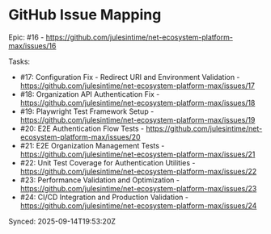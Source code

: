 # GitHub Issue Mapping

Epic: #16 - https://github.com/julesintime/net-ecosystem-platform-max/issues/16

Tasks:
- #17: Configuration Fix - Redirect URI and Environment Validation - https://github.com/julesintime/net-ecosystem-platform-max/issues/17
- #18: Organization API Authentication Fix - https://github.com/julesintime/net-ecosystem-platform-max/issues/18
- #19: Playwright Test Framework Setup - https://github.com/julesintime/net-ecosystem-platform-max/issues/19
- #20: E2E Authentication Flow Tests - https://github.com/julesintime/net-ecosystem-platform-max/issues/20
- #21: E2E Organization Management Tests - https://github.com/julesintime/net-ecosystem-platform-max/issues/21
- #22: Unit Test Coverage for Authentication Utilities - https://github.com/julesintime/net-ecosystem-platform-max/issues/22
- #23: Performance Validation and Optimization - https://github.com/julesintime/net-ecosystem-platform-max/issues/23
- #24: CI/CD Integration and Production Validation - https://github.com/julesintime/net-ecosystem-platform-max/issues/24

Synced: 2025-09-14T19:53:20Z